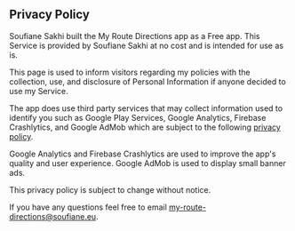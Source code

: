 ## Privacy Policy

Soufiane Sakhi built the My Route Directions app as a Free app. This Service is provided by Soufiane Sakhi at no cost and is intended for use as is.

This page is used to inform visitors regarding my policies with the collection, use, and disclosure of Personal Information if anyone decided to use my Service.

The app does use third party services that may collect information used to identify you such as Google Play Services, Google Analytics, Firebase Crashlytics, and Google AdMob which are subject to the following
[privacy policy](https://policies.google.com/privacy).

Google Analytics and Firebase Crashlytics are used to improve the app's quality and user experience.
Google AdMob is used to display small banner ads.

This privacy policy is subject to change without notice.

If you have any questions feel free to email my-route-directions@soufiane.eu.
